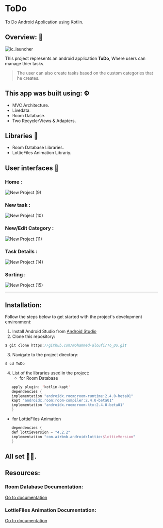 # ToDo
To Do Android Application using Kotlin.

## Overview: 👀
![ic_launcher](https://user-images.githubusercontent.com/92246795/154055062-48b44deb-bba6-4d05-bf70-5efd32e8697a.png)

This project represents an android application **ToDo**, Where users can manage thier tasks.
> The user can also create tasks based on the custom categories that he creates.

## This app was built using: ⚙️
* MVC Architecture.
* Livedata.
* Room Database.
* Two RecyclerViews & Adapters.

## Libraries 💼
* Room Database Libraries.
* LottieFiles Animation Librariy.

## User interfaces 📱

### Home :
![New Project (9)](https://user-images.githubusercontent.com/92246795/154063431-92b9d863-7bb9-4ddd-9197-08961d3aea79.png)

### New task :
![New Project (10)](https://user-images.githubusercontent.com/92246795/154072055-73cbb790-9ee5-4de8-b648-cde650d477a8.png)

### New/Edit Category :
![New Project (11)](https://user-images.githubusercontent.com/92246795/154072395-c5b7c162-81e2-4d26-a63b-c8416e1935ad.png)

### Task Details :
![New Project (14)](https://user-images.githubusercontent.com/92246795/154073308-d4bfd24f-a62b-46ad-baa8-43d26445a824.png)

### Sorting :
![New Project (15)](https://user-images.githubusercontent.com/92246795/154073422-0e3a3467-06c1-4f2d-966d-ef5d742c7e93.png)

-------------------------------------------------------------------------
## Installation:
Follow the steps below to get started with the project's development environment:
1. Install Android Studio from [Android Studio](https://developer.android.com/studio?gclid=Cj0KCQjw5oiMBhDtARIsAJi0qk2WOPjxp2Wij5sgO3bAK6Rp18zrs4Y0L5S6W89Fk7OClhAiVuNr1mgaAsT-EALw_wcB&gclsrc=aw.ds)
2. Clone this repository:
 ```kotlin 
 $ git clone https://github.com/mohammed-aloufi/To_Do.git
 ```
3. Navigate to the project directory:
 ```kotlin 
 $ cd ToDo
 ```
4. List of the libraries used in the project:
   * for Room Database
 ```kotlin
    apply plugin: 'kotlin-kapt'
    dependencies {
    implementation "androidx.room:room-runtime:2.4.0-beta01"
    kapt "androidx.room:room-compiler:2.4.0-beta01"
    implementation "androidx.room:room-ktx:2.4.0-beta01"
    }
``` 
   * for LottieFiles Animation
 ```kotlin
    dependencies {
    def lottieVersion = "4.2.2"
    implementation "com.airbnb.android:lottie:$lottieVersion"
    }
``` 
 All set 🎉🎉.
 -----------------------------------------------------------------

## Resources:
### Room Database Documentation:
[Go to documentation](https://developer.android.com/jetpack/androidx/releases/room)

### LottieFiles Animation Documentation:
[Go to documentation](https://airbnb.io/lottie/#/android)
